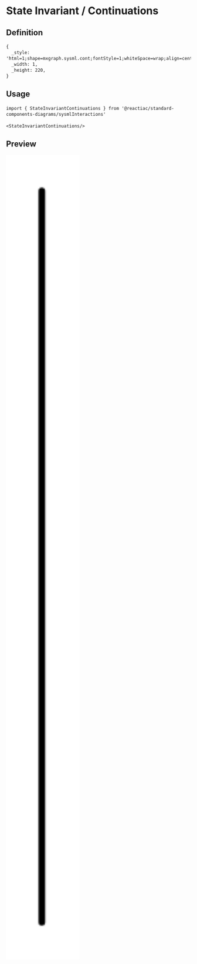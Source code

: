 # State Invariant / Continuations

## Definition

```
{
  _style: 'html=1;shape=mxgraph.sysml.cont;fontStyle=1;whiteSpace=wrap;align=center;',
  _width: 1,
  _height: 220,
}
```

## Usage

```
import { StateInvariantContinuations } from '@reactiac/standard-components-diagrams/sysmlInteractions'

<StateInvariantContinuations/>
```

## Preview

<img src="./state-invariant-continuations.png" width="200"/>
